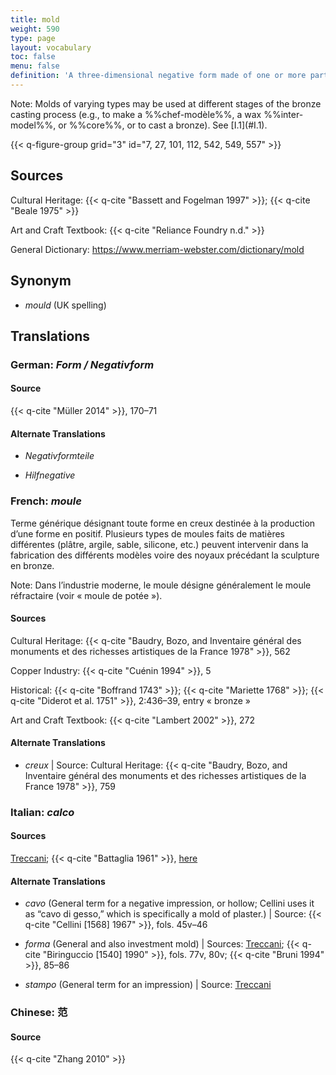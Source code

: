 ```yaml
---
title: mold
weight: 590
type: page
layout: vocabulary
toc: false
menu: false
definition: 'A three-dimensional negative form made of one or more parts that serves as a matrix for the production of a positive by casting or pressing malleable material into it. Molds allow for the production of one or more copies of an original sculpture.'
---
```


<div class="backmatter">
Note: Molds of varying types may be used at different stages of the bronze casting process (e.g., to make a %%chef-modèle%%, a wax %%inter-model%%, or %%core%%, or to cast a bronze). See [I.1](#I.1).
</div>

{{< q-figure-group grid="3" id="7, 27, 101, 112, 542, 549, 557" >}}

## Sources

Cultural Heritage: {{< q-cite "Bassett and Fogelman 1997" >}}; {{< q-cite "Beale 1975" >}}

Art and Craft Textbook: {{< q-cite "Reliance Foundry n.d." >}}

General Dictionary: <https://www.merriam-webster.com/dictionary/mold>

## Synonym

- *mould* (UK spelling)

## Translations

<div class="accordion">

### **German**: *Form / Negativform*

#### Source

{{< q-cite "Müller 2014" >}}, 170–71

#### Alternate Translations

- *Negativformteile*

- *Hilfnegative*

### **French**: *moule*

Terme générique désignant toute forme en creux destinée à la production d’une forme en positif. Plusieurs types de moules faits de matières différentes (plâtre, argile, sable, silicone, etc.) peuvent intervenir dans la fabrication des différents modèles voire des noyaux précédant la sculpture en bronze.

<div class="backmatter">
Note: Dans l’industrie moderne, le moule désigne généralement le moule réfractaire (voir « moule de potée »).
</div>

#### Sources

Cultural Heritage: {{< q-cite "Baudry, Bozo, and Inventaire général des monuments et des richesses artistiques de la France 1978" >}}, 562

Copper Industry: {{< q-cite "Cuénin 1994" >}}, 5

Historical: {{< q-cite "Boffrand 1743" >}}; {{< q-cite "Mariette 1768" >}}; {{< q-cite "Diderot et al. 1751" >}}, 2:436–39, entry « bronze »

Art and Craft Textbook: {{< q-cite "Lambert 2002" >}}, 272

#### Alternate Translations

- *creux* | Source: Cultural Heritage: {{< q-cite "Baudry, Bozo, and Inventaire général des monuments et des richesses artistiques de la France 1978" >}}, 759

### **Italian**: *calco*

#### Sources

[Treccani](http://www.treccani.it/vocabolario/calco1/); {{< q-cite "Battaglia 1961" >}}, [here](http://www.gdli.it/pdf_viewer/Scripts/pdf.js/web/viewer.asp?file=/PDF/GDLI02/GDLI_02_ocr_534.pdf&parola=calco)

#### Alternate Translations

- *cavo* (General term for a negative impression, or hollow; Cellini uses it as “cavo di gesso,” which is specifically a mold of plaster.) | Source: {{< q-cite "Cellini [1568] 1967" >}}, fols. 45v–46

- *forma* (General and also investment mold) | Sources: [Treccani](https://www.treccani.it/vocabolario/forma/); {{< q-cite "Biringuccio [1540] 1990" >}}, fols. 77v, 80v; {{< q-cite "Bruni 1994" >}}, 85–86

- *stampo* (General term for an impression) | Source: [Treccani](http://www.treccani.it/vocabolario/stampo/)

### **Chinese**: 范

#### Source

{{< q-cite "Zhang 2010" >}}

</div>

